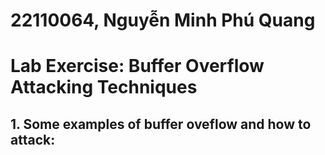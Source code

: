 # 22110064, Nguyễn Minh Phú Quang
# Lab Exercise: Buffer Overflow Attacking Techniques
## 1. Some examples of buffer oveflow and how to attack:
